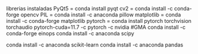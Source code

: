 librerias instaladas
PyQt5 = conda install pyqt
cv2 = conda install -c conda-forge opencv
PIL = conda install -c anaconda pillow
matplotlib = conda install -c conda-forge matplotlib
pytorch = conda install pytorch torchvision torchaudio pytorch-cuda=11.7 -c pytorch -c nvidia
#GMA
conda install -c conda-forge einops
conda install -c anaconda scipy

conda install -c anaconda scikit-learn
conda install -c anaconda pandas